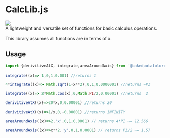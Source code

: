 # CalcLib.js
<img src='https://github.com/bakedpotatolord/calclib/actions/workflows/main.yml/badge.svg'><br>
A lightweight and versatile set of functions for basic calculus operations.

This library assumes all functions are in terms of x.

## Usage

```ts
import {derivitiveAtX, integrate,areaAroundAxis} from '@bakedpotatolord/calclib'
    
integrate((x)=> 1,0,1,0.001) //returns 1

4*integrate((x)=> Math.sqrt(1-x**2),0,1,0.0000001) //returns ~PI

integrate((x)=> 2*Math.cos(x),0,Math.PI/2,0.00001) //returns  2

derivitiveAtX((x)=>20*x,0,0.00001) //returns 20

derivitiveAtX((x)=>1/x,0,-0.00001) //returns INFINITY

areaAroundAxis((x)=>2,'x',0,1,0.0001) // returns 4*PI ~= 12.566

areaAroundAxis((x)=>x**2,'y',0,1,0.0001) // returns PI/2 ~= 1.57

```
